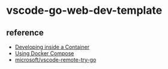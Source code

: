 # vscode-go-web-dev-template

## reference

- [Developing inside a Container](https://code.visualstudio.com/docs/remote/containers)
- [Using Docker Compose](https://code.visualstudio.com/docs/remote/containers#_using-docker-compose)
- [microsoft/vscode-remote-try-go](https://github.com/microsoft/vscode-remote-try-go)
